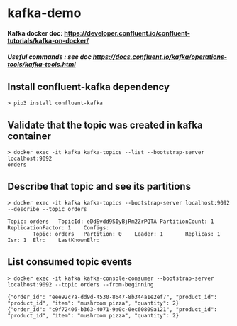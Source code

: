 
# kafka-demo

#### Kafka docker doc: https://developer.confluent.io/confluent-tutorials/kafka-on-docker/

##### Useful commands : see doc https://docs.confluent.io/kafka/operations-tools/kafka-tools.html

## Install confluent-kafka dependency
```
> pip3 install confluent-kafka
```


## Validate that the topic was created in kafka container
```
> docker exec -it kafka kafka-topics --list --bootstrap-server localhost:9092
orders 
```


## Describe that topic and see its partitions
```
> docker exec -it kafka kafka-topics --bootstrap-server localhost:9092 --describe --topic orders

Topic: orders   TopicId: eDdSvdd9SIyBjRm2ZrPQTA PartitionCount: 1       ReplicationFactor: 1    Configs: 
        Topic: orders   Partition: 0    Leader: 1       Replicas: 1     Isr: 1  Elr:    LastKnownElr: 
```

## List consumed topic events
```
> docker exec -it kafka kafka-console-consumer --bootstrap-server localhost:9092 --topic orders --from-beginning

{"order_id": "eee92c7a-dd9d-4530-8647-8b344a1e2ef7", "product_id": "product_id", "item": "mushroom pizza", "quantity": 2}
{"order_id": "c9f72406-b363-4071-9a0c-0ec60809a121", "product_id": "product_id", "item": "mushroom pizza", "quantity": 2}
```
``` 
